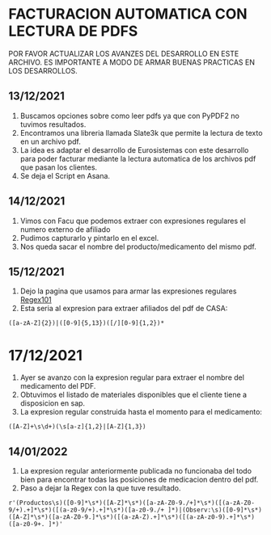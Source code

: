 # FACTURACION AUTOMATICA CON LECTURA DE PDFS


POR FAVOR ACTUALIZAR LOS AVANZES DEL DESARROLLO EN ESTE ARCHIVO. ES IMPORTANTE A MODO DE ARMAR BUENAS PRACTICAS EN LOS DESARROLLOS.

## 13/12/2021
1. Buscamos opciones sobre como leer pdfs ya que con PyPDF2 no tuvimos resultados.
2. Encontramos una libreria llamada Slate3k que permite la lectura de texto en un archivo pdf.
3. La idea es adaptar el desarrollo de Eurosistemas con este desarrollo para poder facturar 
   mediante la lectura automatica de los archivos pdf que pasan los clientes.
4. Se deja el Script en Asana.

## 14/12/2021
1. Vimos con Facu que podemos extraer con expresiones regulares el numero externo de afiliado
2. Pudimos capturarlo y pintarlo en el excel.
3. Nos queda sacar el nombre del producto/medicamento del mismo pdf.

## 15/12/2021
1. Dejo la pagina que usamos para armar las expresiones regulares [Regex101](https://regex101.com/)
2. Esta seria al expresion para extraer afiliados del pdf de CASA:
```
([a-zA-Z]{2})|([0-9]{5,13})([/][0-9]{1,2})*
```

# 17/12/2021
1. Ayer se avanzo con la expresion regular para extraer el nombre del medicamento del PDF.
2. Obtuvimos el listado de materiales disponibles que el cliente tiene a disposicion en sap.
3. La expresion regular construida hasta el momento para el medicamento:
 ```
 ([A-Z]+\s\d+)(\s[a-z]{1,2}|[A-Z]{1,3})
 ```

## 14/01/2022
1. La expresion regular anteriormente publicada no funcionaba del todo bien para encontrar todas las posiciones de medicacion dentro del pdf.
2. Paso a dejar la Regex con la que tuve resultado.
```
r'(Productos\s)([0-9]*\s*)([A-Z]*\s*)([a-zA-Z0-9./+]*\s*)([(a-zA-Z0-9/+).+]*\s*)([(a-z0-9/+).+]*\s*)([a-z0-9./+ ]*)|(Observ:\s)([0-9]*\s*)([A-Z]*\s*)([a-zA-Z0-9.]*\s*)([(a-zA-Z).+]*\s*)([(a-zA-z0-9).+]*\s*)([a-z0-9+. ]*)'
```